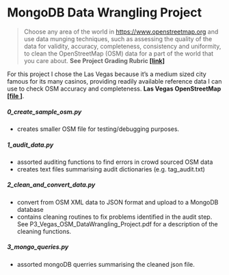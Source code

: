 # MongoDB Data Wrangling Project

>Choose any area of the world in https://www.openstreetmap.org and use data munging techniques, such as assessing the quality of the data for validity, accuracy, completeness, consistency and uniformity, to clean the OpenStreetMap (OSM) data for a part of the world that you care about. **See Project Grading Rubric [[link]](goo.gl/ITAEdv)**

For this project I chose the Las Vegas because it’s a medium sized city famous for its many casinos, providing readily available reference data I can use to check OSM accuracy and completeness. **Las Vegas OpenStreetMap [[file ]](https://s3.amazonaws.com/metro-extracts.mapzen.com/las-vegas_nevada.osm.bz2)**.

##### 0_create_sample_osm.py

* creates smaller OSM file for testing/debugging purposes.

##### 1_audit_data.py
* assorted auditing functions to find errors in crowd sourced OSM data
* creates text files summarising audit dictionaries (e.g. tag_audit.txt)

##### 2_clean_and_convert_data.py 
* convert from OSM XML data to JSON format and upload to a MongoDB database
* contains cleaning routines to fix problems identified in the audit step. See P3_Vegas_OSM_DataWrangling_Project.pdf for a description of the cleaning functions.

##### 3_mongo_queries.py
* assorted mongoDB querries summarising the cleaned json file.



